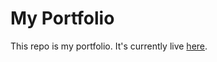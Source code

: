 # My Portfolio

This repo is my portfolio. It's currently live [here](https://satishpokala124.github.io/portfolio/).
